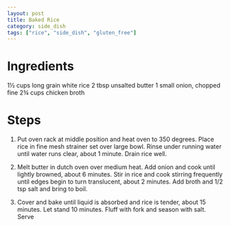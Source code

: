 ```yaml
---
layout: post
title: Baked Rice
category: side_dish
tags: ["rice", "side_dish", "gluten_free"]
---
```


# Ingredients
1½	cups long grain white rice
2	tbsp unsalted butter
1	small onion, chopped fine
2¾	cups chicken broth
# Steps
1.  Put oven rack at middle position and heat oven to 350 degrees.  Place rice in fine mesh strainer set over large bowl.  Rinse under running water until water runs clear, about 1 minute.  Drain rice well.

2.  Melt butter in dutch oven over medium heat.  Add onion and cook until lightly browned, about 6 minutes.  Stir in rice and cook stirring frequently until edges begin to turn translucent, about 2 minutes.  Add broth and 1/2 tsp salt and bring to boil.

3.  Cover and bake until liquid is absorbed and rice is tender, about 15 minutes.  Let stand 10 minutes.  Fluff with fork and season with salt.  Serve
